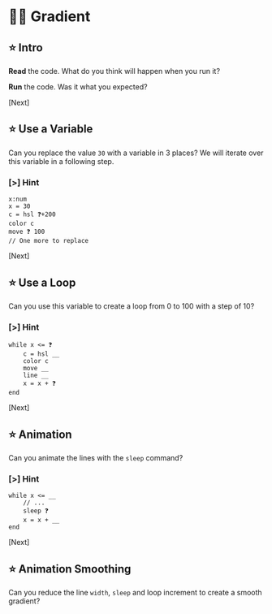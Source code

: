 # 🌈🫵 Gradient

## ⭐ Intro

**Read** the code. What do you think will happen when you run it?

**Run** the code. Was it what you expected?

[Next]

## ⭐ Use a Variable

Can you replace the value `30` with a variable in 3 places?
We will iterate over this variable in a following step.

### [>] Hint

```evy
x:num
x = 30
c = hsl ❓+200
color c
move ❓ 100
// One more to replace
```

[Next]

## ⭐ Use a Loop

Can you use this variable to create a loop from 0 to 100 with a step of 10?

### [>] Hint

```evy
while x <= ❓
    c = hsl __
    color c
    move __
    line __
    x = x + ❓
end
```

[Next]

## ⭐ Animation

Can you animate the lines with the `sleep` command?

### [>] Hint

```evy
while x <= __
    // ...
    sleep ❓
    x = x + __
end
```

[Next]

## ⭐ Animation Smoothing

Can you reduce the line `width`, `sleep` and loop increment to create a smooth
gradient?
